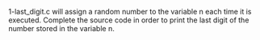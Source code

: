 1-last_digit.c will assign a random number to the variable n each time it is executed. Complete the source code in order to print the last digit of the number stored in the variable n.
